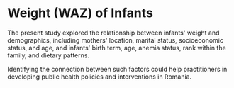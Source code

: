 # Weight (WAZ) of Infants

The present study explored the relationship between infants' weight and demographics, including mothers' location, marital status, socioeconomic status, and age, and infants' birth term, age, anemia status, rank within the family, and dietary patterns.

Identifying the connection between such factors could help practitioners in developing public health policies and interventions in Romania.
